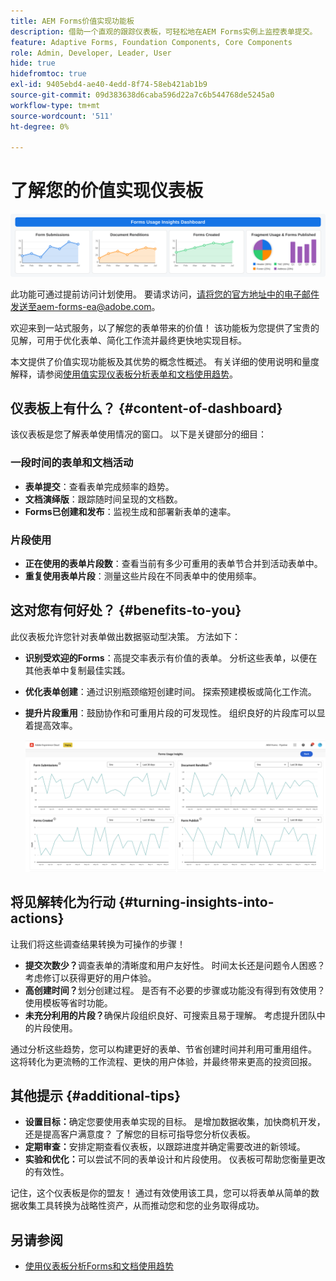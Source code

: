 ```yaml
---
title: AEM Forms价值实现功能板
description: 借助一个直观的跟踪仪表板，可轻松地在AEM Forms实例上监控表单提交。
feature: Adaptive Forms, Foundation Components, Core Components
role: Admin, Developer, Leader, User
hide: true
hidefromtoc: true
exl-id: 9405ebd4-ae40-4edd-8f74-58eb421ab1b9
source-git-commit: 09d383638d6caba596d22a7c6b544768de5245a0
workflow-type: tm+mt
source-wordcount: '511'
ht-degree: 0%

---
```


# 了解您的价值实现仪表板

![Fvalue实现仪表板](/help/edge/docs/forms/universal-editor/assets/forms-insights-banner.svg)


<span class="preview">此功能可通过提前访问计划使用。 要请求访问，请将您的官方地址中的电子邮件发送至aem-forms-ea@adobe.com。<span>


欢迎来到一站式服务，以了解您的表单带来的价值！ 该功能板为您提供了宝贵的见解，可用于优化表单、简化工作流并最终更快地实现目标。

本文提供了价值实现功能板及其优势的概念性概述。 有关详细的使用说明和量度解释，请参阅[使用值实现仪表板分析表单和文档使用趋势](/help/forms/using-the-value-realization-dashboard.md)。


## 仪表板上有什么？ {#content-of-dashboard}

该仪表板是您了解表单使用情况的窗口。 以下是关键部分的细目：


### 一段时间的表单和文档活动

* **表单提交**：查看表单完成频率的趋势。
* **文档演绎版**：跟踪随时间呈现的文档数。
* **Forms已创建和发布**：监视生成和部署新表单的速率。

### 片段使用

* **正在使用的表单片段数**：查看当前有多少可重用的表单节合并到活动表单中。
* **重复使用表单片段**：测量这些片段在不同表单中的使用频率。


## 这对您有何好处？ {#benefits-to-you}

此仪表板允许您针对表单做出数据驱动型决策。 方法如下：

* **识别受欢迎的Forms**：高提交率表示有价值的表单。 分析这些表单，以便在其他表单中复制最佳实践。
* **优化表单创建**：通过识别瓶颈缩短创建时间。 探索预建模板或简化工作流。
* **提升片段重用**：鼓励协作和可重用片段的可发现性。 组织良好的片段库可以显着提高效率。

  ![值实现仪表板](/help/forms/assets/forms-usage-insights.png)


## 将见解转化为行动 {#turning-insights-into-actions}

让我们将这些调查结果转换为可操作的步骤！

* **提交次数少？**&#x200B;调查表单的清晰度和用户友好性。 时间太长还是问题令人困惑？ 考虑修订以获得更好的用户体验。
* **高创建时间？**&#x200B;划分创建过程。 是否有不必要的步骤或功能没有得到有效使用？ 使用模板等省时功能。
* **未充分利用的片段？**&#x200B;确保片段组织良好、可搜索且易于理解。 考虑提升团队中的片段使用。

通过分析这些趋势，您可以构建更好的表单、节省创建时间并利用可重用组件。 这将转化为更流畅的工作流程、更快的用户体验，并最终带来更高的投资回报。

## 其他提示 {#additional-tips}

* **设置目标：**&#x200B;确定您要使用表单实现的目标。 是增加数据收集，加快商机开发，还是提高客户满意度？ 了解您的目标可指导您分析仪表板。
* **定期审查：**&#x200B;安排定期查看仪表板，以跟踪进度并确定需要改进的新领域。
* **实验和优化：**&#x200B;可以尝试不同的表单设计和片段使用。 仪表板可帮助您衡量更改的有效性。

记住，这个仪表板是你的盟友！ 通过有效使用该工具，您可以将表单从简单的数据收集工具转换为战略性资产，从而推动您和您的业务取得成功。

## 另请参阅

* [使用仪表板分析Forms和文档使用趋势](/help/forms/using-the-value-realization-dashboard.md)
